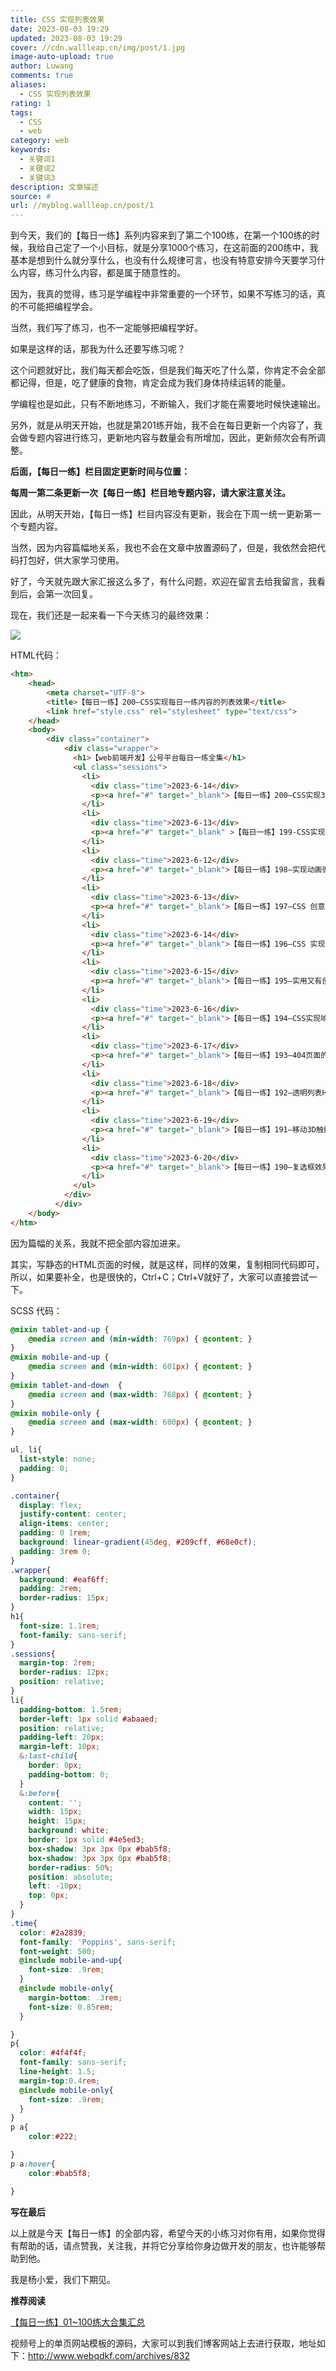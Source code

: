 ```yaml
---
title: CSS 实现列表效果
date: 2023-08-03 19:29
updated: 2023-08-03 19:29
cover: //cdn.wallleap.cn/img/post/1.jpg
image-auto-upload: true
author: Luwang
comments: true
aliases:
  - CSS 实现列表效果
rating: 1
tags:
  - CSS
  - web
category: web
keywords:
  - 关键词1
  - 关键词2
  - 关键词3
description: 文章描述
source: #
url: //myblog.wallleap.cn/post/1
---
```




到今天，我们的【每日一练】系列内容来到了第二个100练，在第一个100练的时候，我给自己定了一个小目标，就是分享1000个练习，在这前面的200练中，我基本是想到什么就分享什么，也没有什么规律可言，也没有特意安排今天要学习什么内容，练习什么内容，都是属于随意性的。  

因为，我真的觉得，练习是学编程中非常重要的一个环节，如果不写练习的话，真的不可能把编程学会。  

当然，我们写了练习，也不一定能够把编程学好。

如果是这样的话，那我为什么还要写练习呢？

这个问题就好比，我们每天都会吃饭，但是我们每天吃了什么菜，你肯定不会全部都记得，但是，吃了健康的食物，肯定会成为我们身体持续运转的能量。  

学编程也是如此，只有不断地练习，不断输入，我们才能在需要地时候快速输出。

另外，就是从明天开始，也就是第201练开始，我不会在每日更新一个内容了，我会做专题内容进行练习，更新地内容与数量会有所增加，因此，更新频次会有所调整。

**后面，【每日一练】栏目固定更新时间与位置：**

**每周一第二条更新一次【每日一练】栏目地专题内容，请大家注意关注。**

因此，从明天开始，【每日一练】栏目内容没有更新，我会在下周一统一更新第一个专题内容。

当然，因为内容篇幅地关系，我也不会在文章中放置源码了，但是，我依然会把代码打包好，供大家学习使用。  

好了，今天就先跟大家汇报这么多了，有什么问题，欢迎在留言去给我留言，我看到后，会第一次回复。  

现在，我们还是一起来看一下今天练习的最终效果：

![](https://cdn.wallleap.cn/img/pic/illustration/202308031929825.gif)

HTML代码：  

```html
<htm>
    <head> 
        <meta charset="UTF-8"> 
        <title>【每日一练】200—CSS实现每日一练内容的列表效果</title> 
        <link href="style.css" rel="stylesheet" type="text/css"> 
    </head>
    <body>
        <div class="container">
            <div class="wrapper">
              <h1>【web前端开发】公号平台每日一练全集</h1>
              <ul class="sessions">
                <li>
                  <div class="time">2023-6-14</div>
                  <p><a href="#" target="_blank">【每日一练】200—CSS实现3D菜单效果</a></p>
                </li>
                <li>
                  <div class="time">2023-6-13</div>
                  <p><a href="#" target="_blank" >【每日一练】199-CSS实现发光按钮Hover 效果</a></p>
                </li>
                <li>
                  <div class="time">2023-6-12</div>
                  <p><a href="#" target="_blank">【每日一练】198—实现动画循环进度</a></p>
                </li>
                <li>
                  <div class="time">2023-6-13</div>
                  <p><a href="#" target="_blank">【每日一练】197—CSS 创意菜单栏的文本动画效果</a></p>
                </li>
                <li>
                  <div class="time">2023-6-14</div>
                  <p><a href="#" target="_blank">【每日一练】196—CSS 实现创意按钮动画效果</a></p>
                </li>
                <li>
                  <div class="time">2023-6-15</div>
                  <p><a href="#" target="_blank">【每日一练】195—实用又有创意的产品卡片动画</a></p>
                </li>
                <li>
                  <div class="time">2023-6-16</div>
                  <p><a href="#" target="_blank">【每日一练】194—CSS实现响应式产品介绍的Hover效果 </a></p>
                </li>
                <li>
                  <div class="time">2023-6-17</div>
                  <p><a href="#" target="_blank">【每日一练】193—404页面的动画效果</a></p>
                </li>
                <li>
                  <div class="time">2023-6-18</div>
                  <p><a href="#" target="_blank">【每日一练】192—透明列表Hove效果的实现</a></p>
                </li>
                <li>
                  <div class="time">2023-6-19</div>
                  <p><a href="#" target="_blank">【每日一练】191—移动3D触摸滑块的实现</a></p>
                </li>
                <li>
                  <div class="time">2023-6-20</div>
                  <p><a href="#" target="_blank">【每日一练】190—复选框效果的实现</a></p>
                </li>
              </ul>
            </div>
          </div> 
    </body>
</htm>
```

因为篇幅的关系，我就不把全部内容加进来。

其实，写静态的HTML页面的时候，就是这样，同样的效果，复制相同代码即可，所以，如果要补全，也是很快的，Ctrl+C；Ctrl+V就好了，大家可以直接尝试一下。

SCSS 代码：

```scss
@mixin tablet-and-up {
    @media screen and (min-width: 769px) { @content; }
}
@mixin mobile-and-up {
    @media screen and (min-width: 601px) { @content; }
}
@mixin tablet-and-down  {
    @media screen and (max-width: 768px) { @content; }
}
@mixin mobile-only {
    @media screen and (max-width: 600px) { @content; }
}

ul, li{
  list-style: none;
  padding: 0;
}

.container{
  display: flex;
  justify-content: center;
  align-items: center;
  padding: 0 1rem;
  background: linear-gradient(45deg, #209cff, #68e0cf);
  padding: 3rem 0;
}
.wrapper{
  background: #eaf6ff;
  padding: 2rem;
  border-radius: 15px;
}
h1{
  font-size: 1.1rem;
  font-family: sans-serif;
}
.sessions{
  margin-top: 2rem;
  border-radius: 12px;
  position: relative;
}
li{
  padding-bottom: 1.5rem;
  border-left: 1px solid #abaaed;
  position: relative;
  padding-left: 20px;
  margin-left: 10px;
  &:last-child{
    border: 0px;
    padding-bottom: 0;
  }
  &:before{
    content: '';
    width: 15px;
    height: 15px;
    background: white;
    border: 1px solid #4e5ed3;
    box-shadow: 3px 3px 0px #bab5f8;
    box-shadow: 3px 3px 0px #bab5f8;
    border-radius: 50%;
    position: absolute;
    left: -10px;
    top: 0px;
  }
}
.time{
  color: #2a2839;
  font-family: 'Poppins', sans-serif;
  font-weight: 500;
  @include mobile-and-up{
    font-size: .9rem;
  }
  @include mobile-only{
    margin-bottom: .3rem;
    font-size: 0.85rem;
  }

}
p{
  color: #4f4f4f;
  font-family: sans-serif;
  line-height: 1.5;
  margin-top:0.4rem;
  @include mobile-only{
    font-size: .9rem;
  }
}
p a{
    color:#222;

}
p a:hover{
    color:#bab5f8;

}
```

**写在最后**

以上就是今天【每日一练】的全部内容，希望今天的小练习对你有用，如果你觉得有帮助的话，请点赞我，关注我，并将它分享给你身边做开发的朋友，也许能够帮助到他。

我是杨小爱，我们下期见。

**推荐阅读**

[【每日一练】01~100练大合集汇总](http://mp.weixin.qq.com/s?__biz=MjM5MDA2MTI1MA==&mid=2649133984&idx=1&sn=0d274ff12af27e618423d822ed7119d2&chksm=be58b40d892f3d1b6d3b7a0f2e57cb16fc6e774282512517925d28ab01e5d009863f753c4590&scene=21#wechat_redirect)

视频号上的单页网站模板的源码，大家可以到我们博客网站上去进行获取，地址如下：http://www.webqdkf.com/archives/832

